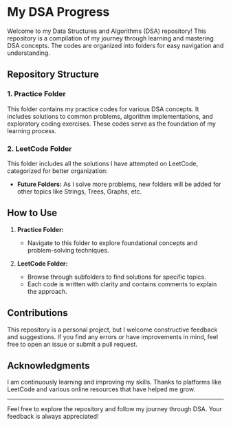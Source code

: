 # My DSA Progress

Welcome to my Data Structures and Algorithms (DSA) repository! This repository is a compilation of my journey through learning and mastering DSA concepts. The codes are organized into folders for easy navigation and understanding.

## Repository Structure

### 1. **Practice Folder**

This folder contains my practice codes for various DSA concepts. It includes solutions to common problems, algorithm implementations, and exploratory coding exercises. These codes serve as the foundation of my learning process.

### 2. **LeetCode Folder**

This folder includes all the solutions I have attempted on LeetCode, categorized for better organization:

- **Future Folders:** As I solve more problems, new folders will be added for other topics like Strings, Trees, Graphs, etc.

## How to Use

1. **Practice Folder:**

   - Navigate to this folder to explore foundational concepts and problem-solving techniques.

2. **LeetCode Folder:**
   - Browse through subfolders to find solutions for specific topics.
   - Each code is written with clarity and contains comments to explain the approach.

## Contributions

This repository is a personal project, but I welcome constructive feedback and suggestions. If you find any errors or have improvements in mind, feel free to open an issue or submit a pull request.

## Acknowledgments

I am continuously learning and improving my skills. Thanks to platforms like LeetCode and various online resources that have helped me grow.

---

Feel free to explore the repository and follow my journey through DSA. Your feedback is always appreciated!
